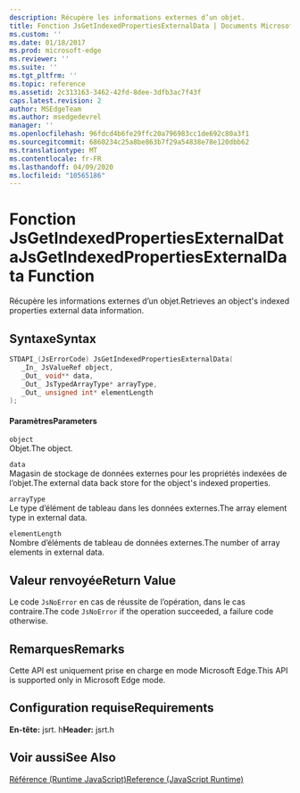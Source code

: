 ```yaml
---
description: Récupère les informations externes d’un objet.
title: Fonction JsGetIndexedPropertiesExternalData | Documents Microsoft
ms.custom: ''
ms.date: 01/18/2017
ms.prod: microsoft-edge
ms.reviewer: ''
ms.suite: ''
ms.tgt_pltfrm: ''
ms.topic: reference
ms.assetid: 2c313163-3462-42fd-8dee-3dfb3ac7f43f
caps.latest.revision: 2
author: MSEdgeTeam
ms.author: msedgedevrel
manager: ''
ms.openlocfilehash: 96fdcd4b6fe29ffc20a796983cc1de692c80a3f1
ms.sourcegitcommit: 6860234c25a8be863b7f29a54838e78e120dbb62
ms.translationtype: MT
ms.contentlocale: fr-FR
ms.lasthandoff: 04/09/2020
ms.locfileid: "10565186"
---
```

# <span data-ttu-id="56438-103">Fonction JsGetIndexedPropertiesExternalData</span><span class="sxs-lookup"><span data-stu-id="56438-103">JsGetIndexedPropertiesExternalData Function</span></span>
<span data-ttu-id="56438-104">Récupère les informations externes d’un objet.</span><span class="sxs-lookup"><span data-stu-id="56438-104">Retrieves an object's indexed properties external data information.</span></span>  
  
## <span data-ttu-id="56438-105">Syntaxe</span><span class="sxs-lookup"><span data-stu-id="56438-105">Syntax</span></span>  
  
```cpp  
STDAPI_(JsErrorCode) JsGetIndexedPropertiesExternalData(  
   _In_ JsValueRef object,  
   _Out_ void** data,  
   _Out_ JsTypedArrayType* arrayType,  
   _Out_ unsigned int* elementLength  
);  
```  
  
#### <span data-ttu-id="56438-106">Paramètres</span><span class="sxs-lookup"><span data-stu-id="56438-106">Parameters</span></span>  
 `object`  
 <span data-ttu-id="56438-107">Objet.</span><span class="sxs-lookup"><span data-stu-id="56438-107">The object.</span></span>  
  
 `data`  
 <span data-ttu-id="56438-108">Magasin de stockage de données externes pour les propriétés indexées de l’objet.</span><span class="sxs-lookup"><span data-stu-id="56438-108">The external data back store for the object's indexed properties.</span></span>  
  
 `arrayType`  
 <span data-ttu-id="56438-109">Le type d’élément de tableau dans les données externes.</span><span class="sxs-lookup"><span data-stu-id="56438-109">The array element type in external data.</span></span>  
  
 `elementLength`  
 <span data-ttu-id="56438-110">Nombre d’éléments de tableau de données externes.</span><span class="sxs-lookup"><span data-stu-id="56438-110">The number of array elements in external data.</span></span>  
  
## <span data-ttu-id="56438-111">Valeur renvoyée</span><span class="sxs-lookup"><span data-stu-id="56438-111">Return Value</span></span>  
 <span data-ttu-id="56438-112">Le code `JsNoError` en cas de réussite de l’opération, dans le cas contraire.</span><span class="sxs-lookup"><span data-stu-id="56438-112">The code `JsNoError` if the operation succeeded, a failure code otherwise.</span></span>  
  
## <span data-ttu-id="56438-113">Remarques</span><span class="sxs-lookup"><span data-stu-id="56438-113">Remarks</span></span>  
 <span data-ttu-id="56438-114">Cette API est uniquement prise en charge en mode Microsoft Edge.</span><span class="sxs-lookup"><span data-stu-id="56438-114">This API is supported only in Microsoft Edge mode.</span></span>  
  
## <span data-ttu-id="56438-115">Configuration requise</span><span class="sxs-lookup"><span data-stu-id="56438-115">Requirements</span></span>  
 <span data-ttu-id="56438-116">**En-tête:** jsrt. h</span><span class="sxs-lookup"><span data-stu-id="56438-116">**Header:** jsrt.h</span></span>  
  
## <span data-ttu-id="56438-117">Voir aussi</span><span class="sxs-lookup"><span data-stu-id="56438-117">See Also</span></span>  
 [<span data-ttu-id="56438-118">Référence (Runtime JavaScript)</span><span class="sxs-lookup"><span data-stu-id="56438-118">Reference (JavaScript Runtime)</span></span>](../chakra-hosting/reference-javascript-runtime.md)